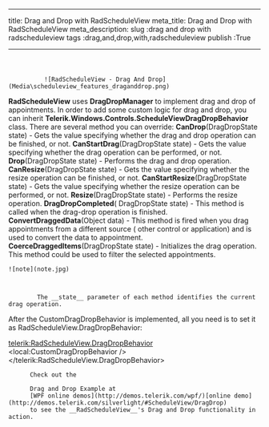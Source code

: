 ___
title: Drag and Drop with RadScheduleView
meta_title: Drag and Drop with RadScheduleView
meta_description: 
slug :drag and drop with radscheduleview
tags :drag,and,drop,with,radscheduleview
publish :True
___


# 


                 
              ![RadScheduleView - Drag And Drop](Media\scheduleview_features_draganddrop.png)

__RadScheduleView__ uses __DragDropManager__ to implement drag and drop of appointments. In order to add some custom logic for drag and drop, you can inherit __Telerik.Windows.Controls.ScheduleViewDragDropBehavior__ class. There are several method you can override:
        __CanDrop__(DragDropState state) - Gets the value specifying whether the drag and drop operation can be finished, or not.
          __CanStartDrag__(DragDropState state) - Gets the value specifying whether the drag operation can be performed, or not.
          __Drop__(DragDropState state) - Performs the drag and drop operation.
          __CanResize__(DragDropState state) - Gets the value specifying whether the resize operation can be finished, or not.
          __CanStartResize__(DragDropState state) - Gets the value specifying whether the resize operation can be performed, or not.
          __Resize__(DragDropState state) - Performs the resize operation.
          __DragDropCompleted__( DragDropState state) -  This method is called when the drag-drop operation is finished.
          __ConvertDraggedData__(Object data) - This method is fired when you drag appointments from a different source ( other control or application) and is used to convert the data to appointment.
          __CoerceDraggedItems__(DragDropState state) - Initializes the drag operation. This method could be used to filter the selected appointments.
          


    ![note](note.jpg)
    	


            The __state__ parameter of each method identifies the current drag operation.
          

After the CustomDragDropBehavior is implemented, all you need is to set it as RadScheduleView.DragDropBehavior:


<telerik:RadScheduleView.DragDropBehavior>
  <local:CustomDragDropBehavior />
</telerik:RadScheduleView.DragDropBehavior>


          Check out the 
          
          Drag and Drop Example at 
          [WPF online demos](http://demos.telerik.com/wpf/)[online demo](http://demos.telerik.com/silverlight/#ScheduleView/DragDrop)
          to see the __RadScheduleView__'s Drag and Drop functionality in action.
        
